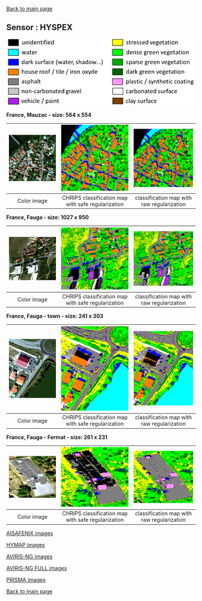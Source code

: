 [Back to main page](index.md)

## Sensor : HYSPEX

<p align="center">
<img src="Complements/Legende_classif_ligne_v2.png" width="500" />
</p>

**France, Mauzac  -  size: 564 x 554**

<img src="Images/HYSPEX/Mauzac/HYSPEX_Mauzac_00_IMAGE.png" width="270" /> | <img src="Images/HYSPEX/Mauzac/HYSPEX_Mauzac_02_SAFE_REGUL.png" width="270" /> | <img src="Images/HYSPEX/Mauzac/HYSPEX_Mauzac_03_RAW_REGUL.png" width="270" />
:-: | :-: | :-:
Color image | CHRIPS classification map with safe regularization | classification map with raw regularization

**France, Fauga  -  size: 1027 x 950**

<img src="Images/HYSPEX/Fauga08_NORD/HYSPEX_Fauga08_NORD_00_IMAGE.png" width="270" /> | <img src="Images/HYSPEX/Fauga08_NORD/HYSPEX_Fauga08_NORD_02_SAFE_REGUL.png" width="270" /> | <img src="Images/HYSPEX/Fauga08_NORD/HYSPEX_Fauga08_NORD_03_RAW_REGUL.png" width="270" />
:-: | :-: | :-:
Color image | CHRIPS classification map with safe regularization | classification map with raw regularization

**France, Fauga - town  -  size: 241 x 303**

<img src="Images/HYSPEX/Fauga_town_XC/HYSPEX_Fauga_Town_Denoised_00_IMAGE.png" width="270" /> | <img src="Images/HYSPEX/Fauga_town_XC/HYSPEX_Fauga_Town_Denoised_02_SAFE_REGUL.png" width="270" /> | <img src="Images/HYSPEX/Fauga_town_XC/HYSPEX_Fauga_Town_Denoised_03_RAW_REGUL.png" width="270" />
:-: | :-: | :-:
Color image | CHRIPS classification map with safe regularization | classification map with raw regularization

**France, Fauga - Fermat  -  size: 261 x 231**

<img src="Images/HYSPEX/Fermat/HYSPEX_Fermat_00_IMAGE.png" width="270" /> | <img src="Images/HYSPEX/Fermat/HYSPEX_Fermat_02_SAFE_REGUL.png" width="270" /> | <img src="Images/HYSPEX/Fermat/HYSPEX_Fermat_03_RAW_REGUL.png" width="270" />
:-: | :-: | :-:
Color image | CHRIPS classification map with safe regularization | classification map with raw regularization

[AISAFENIX images](visu_images_AISAFENIX.md)

[HYMAP images](visu_images_HYMAP.md)

[AVIRIS-NG images](visu_images_AVIRIS-NG.md)

[AVIRIS-NG FULL images](visu_images_BIG-IMAGE.md)

[PRISMA images](visu_images_PRISMA.md)

[Back to main page](index.md)



